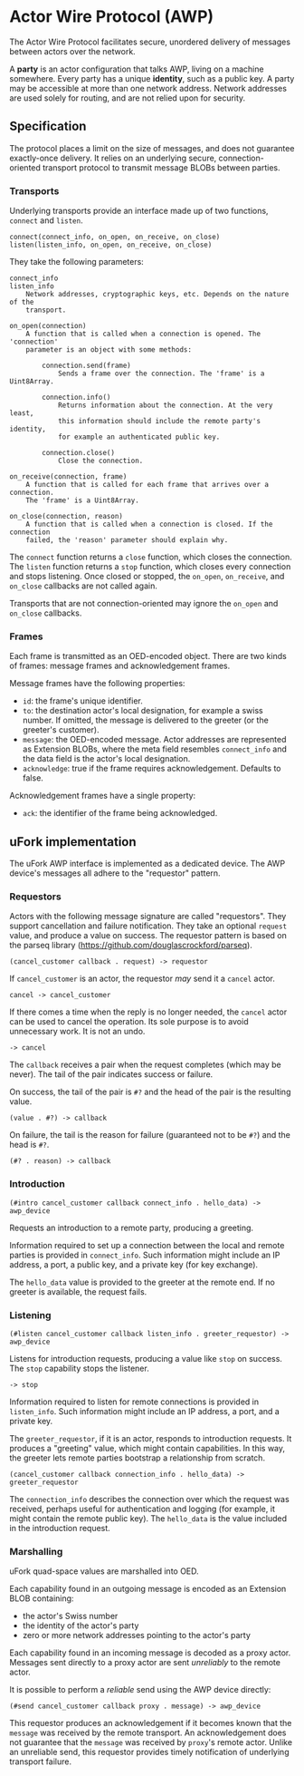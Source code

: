 # Actor Wire Protocol (AWP)

The Actor Wire Protocol facilitates secure, unordered delivery of messages
between actors over the network.

A __party__ is an actor configuration that talks AWP, living on a machine
somewhere. Every party has a unique __identity__, such as a public key. A party
may be accessible at more than one network address. Network addresses are
used solely for routing, and are not relied upon for security.

## Specification

The protocol places a limit on the size of messages, and does not guarantee
exactly-once delivery. It relies on an underlying secure, connection-oriented
transport protocol to transmit message BLOBs between parties.

### Transports

Underlying transports provide an interface made up of two functions, `connect`
and `listen`.

    connect(connect_info, on_open, on_receive, on_close)
    listen(listen_info, on_open, on_receive, on_close)

They take the following parameters:

    connect_info
    listen_info
        Network addresses, cryptographic keys, etc. Depends on the nature of the
        transport.

    on_open(connection)
        A function that is called when a connection is opened. The 'connection'
        parameter is an object with some methods:

            connection.send(frame)
                Sends a frame over the connection. The 'frame' is a Uint8Array.

            connection.info()
                Returns information about the connection. At the very least,
                this information should include the remote party's identity,
                for example an authenticated public key.

            connection.close()
                Close the connection.

    on_receive(connection, frame)
        A function that is called for each frame that arrives over a connection.
        The 'frame' is a Uint8Array.

    on_close(connection, reason)
        A function that is called when a connection is closed. If the connection
        failed, the 'reason' parameter should explain why.

The `connect` function returns a `close` function, which closes the connection.
The `listen` function returns a `stop` function, which closes every connection
and stops listening. Once closed or stopped, the `on_open`, `on_receive`, and
`on_close` callbacks are not called again.

Transports that are not connection-oriented may ignore the `on_open` and
`on_close` callbacks.

### Frames

Each frame is transmitted as an OED-encoded object. There are two kinds of
frames: message frames and acknowledgement frames.

Message frames have the following properties:

- `id`: the frame's unique identifier.
- `to`: the destination actor's local designation, for example a swiss number.
  If omitted, the message is delivered to the greeter (or the greeter's
  customer).
- `message`: the OED-encoded message. Actor addresses are represented as
  Extension BLOBs, where the meta field resembles `connect_info` and the data
  field is the actor's local designation.
- `acknowledge`: true if the frame requires acknowledgement. Defaults to false.

Acknowledgement frames have a single property:

- `ack`: the identifier of the frame being acknowledged.

## uFork implementation

The uFork AWP interface is implemented as a dedicated device. The AWP device's
messages all adhere to the "requestor" pattern.

### Requestors

Actors with the following message signature are called "requestors". They
support cancellation and failure notification. They take an optional `request`
value, and produce a value on success. The requestor pattern is based on the
parseq library (https://github.com/douglascrockford/parseq).

    (cancel_customer callback . request) -> requestor

If `cancel_customer` is an actor, the requestor _may_ send it a `cancel` actor.

    cancel -> cancel_customer

If there comes a time when the reply is no longer needed, the `cancel` actor
can be used to cancel the operation. Its sole purpose is to avoid unnecessary
work. It is not an undo.

    -> cancel

The `callback` receives a pair when the request completes (which may be
never). The tail of the pair indicates success or failure.

On success, the tail of the pair is `#?` and the head of the pair is the
resulting value.

    (value . #?) -> callback

On failure, the tail is the reason for failure (guaranteed not to be `#?`) and
the head is `#?`.

    (#? . reason) -> callback

### Introduction

    (#intro cancel_customer callback connect_info . hello_data) -> awp_device

Requests an introduction to a remote party, producing a greeting.

Information required to set up a connection between the local and remote parties
is provided in `connect_info`. Such information might include an IP address, a
port, a public key, and a private key (for key exchange).

The `hello_data` value is provided to the greeter at the remote end. If no
greeter is available, the request fails.

### Listening

    (#listen cancel_customer callback listen_info . greeter_requestor) -> awp_device

Listens for introduction requests, producing a value like `stop` on success.
The `stop` capability stops the listener.

    -> stop

Information required to listen for remote connections is provided in
`listen_info`. Such information might include an IP address, a port, and a
private key.

The `greeter_requestor`, if it is an actor, responds to introduction requests.
It produces a "greeting" value, which might contain capabilities. In this way,
the greeter lets remote parties bootstrap a relationship from scratch.

    (cancel_customer callback connection_info . hello_data) -> greeter_requestor

The `connection_info` describes the connection over which the request was
received, perhaps useful for authentication and logging (for example, it might
contain the remote public key). The `hello_data` is the value included in the
introduction request.

### Marshalling

uFork quad-space values are marshalled into OED.

Each capability found in an outgoing message is encoded as an Extension BLOB
containing:

- the actor's Swiss number
- the identity of the actor's party
- zero or more network addresses pointing to the actor's party

Each capability found in an incoming message is decoded as a proxy actor.
Messages sent directly to a proxy actor are sent _unreliably_ to the remote
actor.

It is possible to perform a _reliable_ send using the AWP device directly:

    (#send cancel_customer callback proxy . message) -> awp_device

This requestor produces an acknowledgement if it becomes known that the
`message` was received by the remote transport. An acknowledgement does not
guarantee that the `message` was received by `proxy`'s remote actor. Unlike an
unreliable send, this requestor provides timely notification of underlying
transport failure.
